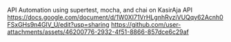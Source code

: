API Automation using supertest, mocha, and chai on KasirAja API
https://docs.google.com/document/d/1W0XI71VrHLgnhRyziVUQqy62Acnh0FSxGHs9n4GIV_U/edit?usp=sharing
https://github.com/user-attachments/assets/46200776-2932-4f51-8866-857dce6c29af

